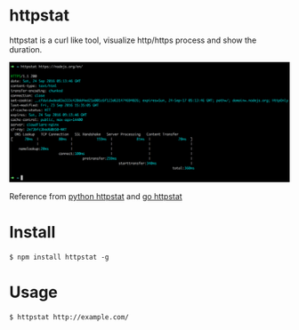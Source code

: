 httpstat
========================================

httpstat is a curl like tool, visualize http/https process and show the duration.

![image](./screenshot.png)

Reference from [python httpstat](https://github.com/reorx/httpstat) and [go httpstat](https://github.com/davecheney/httpstat)

# Install

```
$ npm install httpstat -g 
```

# Usage

```
$ httpstat http://example.com/
```

